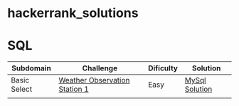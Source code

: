 # hackerrank_solutions
# SQL 
|Subdomain|Challenge|Dificulty|Solution|
|---- |----    |----  |----  |
|Basic Select|[Weather Observation Station 1](https://www.hackerrank.com/challenges/weather-observation-station-1/problem?h_r=next-challenge&h_v=legacy)|Easy|[MySql Solution](https://github.com/CodeNameKND14/hackerrank_solutions/blob/master/SQL/Weather_Observation_Station1.sql)|
|     |     |     |     |
